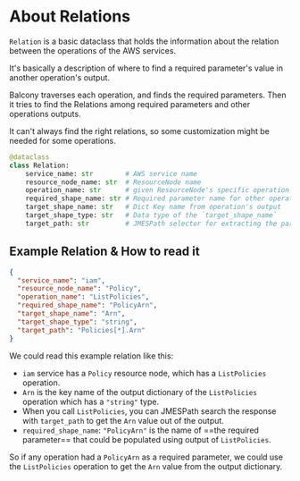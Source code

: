 # About Relations

`Relation` is a basic dataclass that holds the information about the relation between the operations of the AWS services.

It's basically a description of where to find a required parameter's value in another operation's output.

Balcony traverses each operation, and finds the required parameters. Then it tries to find the Relations among required parameters and other operations outputs.

It can't always find the right relations, so some customization might be needed for some operations.


```python title="Relation class"
@dataclass
class Relation:
    service_name: str        # AWS service name
    resource_node_name: str  # ResourceNode name
    operation_name: str      # given ResourceNode's specific operation name
    required_shape_name: str # Required parameter name for other operations
    target_shape_name: str   # Dict Key name from operation's output
    target_shape_type: str   # Data type of the `target_shape_name`
    target_path: str         # JMESPath selector for extracting the parameter values
```

## Example Relation & How to read it
```json title="Example Relation"
{
  "service_name": "iam",
  "resource_node_name": "Policy",
  "operation_name": "ListPolicies",
  "required_shape_name": "PolicyArn",
  "target_shape_name": "Arn",
  "target_shape_type": "string",
  "target_path": "Policies[*].Arn"
}
```

We could read this example relation like this:

- `iam` service has a `Policy` resource node, which has a `ListPolicies` operation.
- `Arn` is the key name of the output dictionary of the `ListPolicies` operation which has a `"string"` type.
- When you call `ListPolicies`, you can JMESPath search the response with `target_path` to get the `Arn` value out of the output.
- `required_shape_name`: `"PolicyArn"` is the name of ==the required parameter== that could be populated using output of `ListPolicies`.


So if any operation had a `PolicyArn` as a required parameter, we could use the `ListPolicies` operation to get the `Arn` value from the output dictionary.


